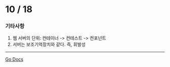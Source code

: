 10 / 18
===

### 기타사항

1. 웹 서버의 단위: 컨테이너 -> 컨테스트 -> 컨포넌트
2. 서버는 보조기억장치와 같다. 즉, 휘발성

---

[Go Docs](https://github.com/MristerWing/PrivateProject/tree/subDrive/5.MVC/Docs)  